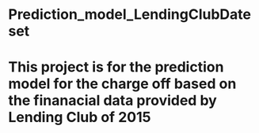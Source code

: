 # Prediction_model_LendingClubDateset
# This project is for the prediction model for the charge off based on the finanacial data provided by Lending Club of 2015
